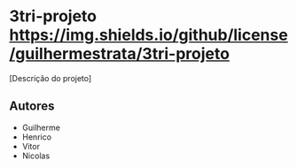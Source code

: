 # 3tri-projeto https://img.shields.io/github/license/guilhermestrata/3tri-projeto
[Descrição do projeto]
## Autores
- Guilherme
- Henrico 
- Vitor
- Nicolas
